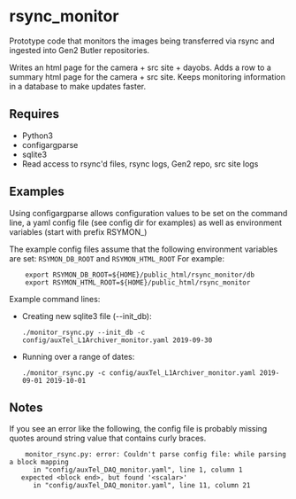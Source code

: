 # rsync_monitor
Prototype code that monitors the images being transferred via rsync
and ingested into Gen2 Butler repositories.

Writes an html page for the camera + src site + dayobs.
Adds a row to a summary html page for the camera + src site.
Keeps monitoring information in a database to make updates faster.


## Requires
* Python3
* configargparse
* sqlite3
* Read access to rsync'd files, rsync logs, Gen2 repo, src site logs

## Examples

Using configargparse allows configuration values to be set on the 
command line, a yaml config file (see config dir for examples)
as well as environment variables (start with prefix RSYMON_)

The example config files assume that the following environment variables
are set: `RSYMON_DB_ROOT` and `RSYMON_HTML_ROOT`
For example:
```
    export RSYMON_DB_ROOT=${HOME}/public_html/rsync_monitor/db
    export RSYMON_HTML_ROOT=${HOME}/public_html/rsync_monitor
```

Example command lines:
* Creating new sqlite3 file (--init_db):
  ```
  ./monitor_rsync.py --init_db -c config/auxTel_L1Archiver_monitor.yaml 2019-09-30
  ```

* Running over a range of dates:
  ```
  ./monitor_rsync.py -c config/auxTel_L1Archiver_monitor.yaml 2019-09-01 2019-10-01
  ```

## Notes
If you see an error like the following, the config file is probably 
missing quotes around string value that contains curly braces.
```
    monitor_rsync.py: error: Couldn't parse config file: while parsing a block mapping
      in "config/auxTel_DAQ_monitor.yaml", line 1, column 1
   expected <block end>, but found '<scalar>'
      in "config/auxTel_DAQ_monitor.yaml", line 11, column 21
```
